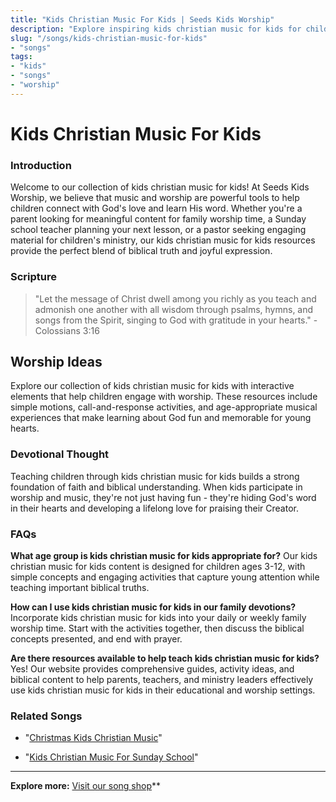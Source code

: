 ```yaml
---
title: "Kids Christian Music For Kids | Seeds Kids Worship"
description: "Explore inspiring kids christian music for kids for children's worship and faith development. Biblical music resources for families and ministry."
slug: "/songs/kids-christian-music-for-kids"
- "songs"
tags:
- "kids"
- "songs"
- "worship"
---
```


# Kids Christian Music For Kids

### Introduction

Welcome to our collection of kids christian music for kids! At Seeds Kids Worship, we believe that music and worship are powerful tools to help children connect with God's love and learn His word. Whether you're a parent looking for meaningful content for family worship time, a Sunday school teacher planning your next lesson, or a pastor seeking engaging material for children's ministry, our kids christian music for kids resources provide the perfect blend of biblical truth and joyful expression.

### Scripture

> "Let the message of Christ dwell among you richly as you teach and admonish one another with all wisdom through psalms, hymns, and songs from the Spirit, singing to God with gratitude in your hearts." - Colossians 3:16

## Worship Ideas

Explore our collection of kids christian music for kids with interactive elements that help children engage with worship. These resources include simple motions, call-and-response activities, and age-appropriate musical experiences that make learning about God fun and memorable for young hearts.

### Devotional Thought

Teaching children through kids christian music for kids builds a strong foundation of faith and biblical understanding. When kids participate in worship and music, they're not just having fun - they're hiding God's word in their hearts and developing a lifelong love for praising their Creator.

### FAQs

**What age group is kids christian music for kids appropriate for?**
Our kids christian music for kids content is designed for children ages 3-12, with simple concepts and engaging activities that capture young attention while teaching important biblical truths.

**How can I use kids christian music for kids in our family devotions?**
Incorporate kids christian music for kids into your daily or weekly family worship time. Start with the activities together, then discuss the biblical concepts presented, and end with prayer.

**Are there resources available to help teach kids christian music for kids?**
Yes! Our website provides comprehensive guides, activity ideas, and biblical content to help parents, teachers, and ministry leaders effectively use kids christian music for kids in their educational and worship settings.

### Related Songs

- "[Christmas Kids Christian Music](/activities/christmas-kids-christian-music/)"

- "[Kids Christian Music For Sunday School](/activities/kids-christian-music-for-sunday-school/)"

---

**Explore more:** [Visit our song shop](https://seedskidsworship.com/shop)**

<!-- Schema Markup -->
<script type="application/ld+json">
{
  "@context": "https://schema.org",
  "@type": "MusicRecording",
  "name": "Kids Christian Music For Kids",
  "byArtist": {
    "@type": "MusicGroup",
    "name": "Seeds Kids Worship"
  },
  "isFamilyFriendly": true,
  "url": "https://seedskidsworship.com/songs/kids-christian-music-for-kids/"
}
</script>
